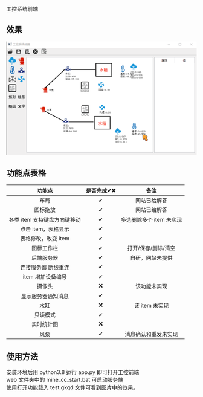 工控系统前端

## 效果
![](/images/industrial-front-end.gif)

## 功能点表格
| 功能点 |	是否完成✔❌|备注|
| :-----:     |  :---: |  :----: |
| 布局	  |   ✔|	网站已给解答|
| 图标拖放|	✔	|网站已给解答|
| 各类 item 支持键盘方向键移动|	✔	|多选删除多个 item 未实现|
| 点击 item，表格显示|	✔	|
| 表格修改，改变 item	|✔|	
| 图标工作栏	|✔	| 打开/保存/删除/清空
| 后端服务器	|✔|	自研，网站未提供|
| 连接服务器 断线重连|	✔	|
| item 增加设备编号	|✔|	
| 摄像头	|❌|	该功能未实现
| 显示服务器通知消息|	✔|	
| 水缸	|❌|	该 item 未实现|
| 只读模式	|✔|	
| 实时统计图	|❌|	
| 风泵	|✔|	消息确认和重发未实现|

## 使用方法
安装环境后用 python3.8 运行 app.py 即可打开工控前端  
web 文件夹中的 mine_cc_start.bat 可启动服务端  
使用打开功能载入 test.gkqd 文件可看到图片中的效果。  

